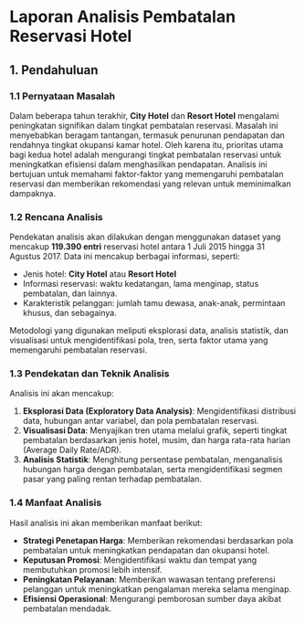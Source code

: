 # Laporan Analisis Pembatalan Reservasi Hotel

## 1. Pendahuluan

### 1.1 Pernyataan Masalah
Dalam beberapa tahun terakhir, **City Hotel** dan **Resort Hotel** mengalami peningkatan signifikan dalam tingkat pembatalan reservasi. Masalah ini menyebabkan beragam tantangan, termasuk penurunan pendapatan dan rendahnya tingkat okupansi kamar hotel. Oleh karena itu, prioritas utama bagi kedua hotel adalah mengurangi tingkat pembatalan reservasi untuk meningkatkan efisiensi dalam menghasilkan pendapatan. Analisis ini bertujuan untuk memahami faktor-faktor yang memengaruhi pembatalan reservasi dan memberikan rekomendasi yang relevan untuk meminimalkan dampaknya.

### 1.2 Rencana Analisis
Pendekatan analisis akan dilakukan dengan menggunakan dataset yang mencakup **119.390 entri** reservasi hotel antara 1 Juli 2015 hingga 31 Agustus 2017. Data ini mencakup berbagai informasi, seperti:
- Jenis hotel: **City Hotel** atau **Resort Hotel**
- Informasi reservasi: waktu kedatangan, lama menginap, status pembatalan, dan lainnya.
- Karakteristik pelanggan: jumlah tamu dewasa, anak-anak, permintaan khusus, dan sebagainya.

Metodologi yang digunakan meliputi eksplorasi data, analisis statistik, dan visualisasi untuk mengidentifikasi pola, tren, serta faktor utama yang memengaruhi pembatalan reservasi.

### 1.3 Pendekatan dan Teknik Analisis
Analisis ini akan mencakup:
1. **Eksplorasi Data (Exploratory Data Analysis)**: Mengidentifikasi distribusi data, hubungan antar variabel, dan pola pembatalan reservasi.
2. **Visualisasi Data**: Menyajikan tren utama melalui grafik, seperti tingkat pembatalan berdasarkan jenis hotel, musim, dan harga rata-rata harian (Average Daily Rate/ADR).
3. **Analisis Statistik**: Menghitung persentase pembatalan, menganalisis hubungan harga dengan pembatalan, serta mengidentifikasi segmen pasar yang paling rentan terhadap pembatalan.

### 1.4 Manfaat Analisis
Hasil analisis ini akan memberikan manfaat berikut:
- **Strategi Penetapan Harga**: Memberikan rekomendasi berdasarkan pola pembatalan untuk meningkatkan pendapatan dan okupansi hotel.
- **Keputusan Promosi**: Mengidentifikasi waktu dan tempat yang membutuhkan promosi lebih intensif.
- **Peningkatan Pelayanan**: Memberikan wawasan tentang preferensi pelanggan untuk meningkatkan pengalaman mereka selama menginap.
- **Efisiensi Operasional**: Mengurangi pemborosan sumber daya akibat pembatalan mendadak.

